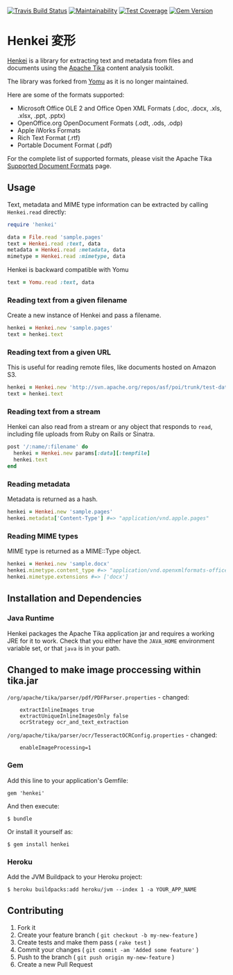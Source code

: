 [![Travis Build Status](http://img.shields.io/travis/abrom/henkei.svg?style=flat)](https://travis-ci.org/abrom/henkei)
[![Maintainability](https://api.codeclimate.com/v1/badges/d06e8c917cf7d8c07234/maintainability)](https://codeclimate.com/github/abrom/henkei/maintainability)
[![Test Coverage](https://api.codeclimate.com/v1/badges/d06e8c917cf7d8c07234/test_coverage)](https://codeclimate.com/github/abrom/henkei/test_coverage)
[![Gem Version](http://img.shields.io/gem/v/henkei.svg?style=flat)](#)

# Henkei 変形

[Henkei](http://github.com/abrom/henkei) is a library for extracting text and metadata from files and documents using the [Apache Tika](http://tika.apache.org/) content analysis toolkit.

The library was forked from [Yomu](http://github.com/Erol/yomu) as it is no longer maintained.

Here are some of the formats supported:

- Microsoft Office OLE 2 and Office Open XML Formats (.doc, .docx, .xls, .xlsx,
  .ppt, .pptx)
- OpenOffice.org OpenDocument Formats (.odt, .ods, .odp)
- Apple iWorks Formats
- Rich Text Format (.rtf)
- Portable Document Format (.pdf)

For the complete list of supported formats, please visit the Apache Tika
[Supported Document Formats](http://tika.apache.org/0.9/formats.html) page.

## Usage

Text, metadata and MIME type information can be extracted by calling `Henkei.read` directly:

```ruby
require 'henkei'

data = File.read 'sample.pages'
text = Henkei.read :text, data
metadata = Henkei.read :metadata, data
mimetype = Henkei.read :mimetype, data
```

Henkei is backward compatible with Yomu

```ruby
text = Yomu.read :text, data
```

### Reading text from a given filename

Create a new instance of Henkei and pass a filename.

```ruby
henkei = Henkei.new 'sample.pages'
text = henkei.text
```

### Reading text from a given URL

This is useful for reading remote files, like documents hosted on Amazon S3.

```ruby
henkei = Henkei.new 'http://svn.apache.org/repos/asf/poi/trunk/test-data/document/sample.docx'
text = henkei.text
```

### Reading text from a stream

Henkei can also read from a stream or any object that responds to `read`, including file uploads from Ruby on Rails or Sinatra.

```ruby
post '/:name/:filename' do
  henkei = Henkei.new params[:data][:tempfile]
  henkei.text
end
```

### Reading metadata

Metadata is returned as a hash.

```ruby
henkei = Henkei.new 'sample.pages'
henkei.metadata['Content-Type'] #=> "application/vnd.apple.pages"
```

### Reading MIME types

MIME type is returned as a MIME::Type object.

```ruby
henkei = Henkei.new 'sample.docx'
henkei.mimetype.content_type #=> "application/vnd.openxmlformats-officedocument.wordprocessingml.document"
henkei.mimetype.extensions #=> ['docx']
```

## Installation and Dependencies

### Java Runtime

Henkei packages the Apache Tika application jar and requires a working JRE for it to work.
Check that you either have the `JAVA_HOME` environment variable set, or that `java` is in your path. 

## Changed to make image proccessing within tika.jar

`/org/apache/tika/parser/pdf/PDFParser.properties` - changed:

        extractInlineImages true
        extractUniqueInlineImagesOnly false 
        ocrStrategy ocr_and_text_extraction

`/org/apache/tika/parser/ocr/TesseractOCRConfig.properties` - changed:

        enableImageProcessing=1

### Gem

Add this line to your application's Gemfile:

    gem 'henkei'

And then execute:

    $ bundle

Or install it yourself as:

    $ gem install henkei
    
### Heroku

Add the JVM Buildpack to your Heroku project:

    $ heroku buildpacks:add heroku/jvm --index 1 -a YOUR_APP_NAME

## Contributing

1. Fork it
2. Create your feature branch ( `git checkout -b my-new-feature` )
3. Create tests and make them pass ( `rake test` )
4. Commit your changes ( `git commit -am 'Added some feature'` )
5. Push to the branch ( `git push origin my-new-feature` )
6. Create a new Pull Request
